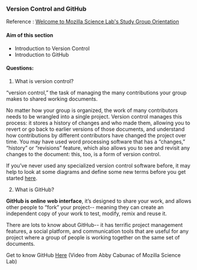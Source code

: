 ### Version Control and GitHub

Reference : [Welcome to Mozilla Science Lab's Study Group Orientation](https://mozillascience.github.io/study-group-orientation/3.1-collab-vers-github.html)

#### Aim of this section

- Introduction to Version Control
- Introduction to GitHub

#### Questions:

1. What is version control?

“version control,” the task of managing the many contributions your group makes to shared working documents.

No matter how your group is organized, the work of many contributors needs to be wrangled into a single project. Version control manages this process: it stores a history of changes and who made them, allowing you to revert or go back to earlier versions of those documents, and understand how contributions by different contributors have changed the project over time. You may have used word processing software that has a “changes,” “history” or “revisions” feature, which also allows you to see and revisit any changes to the document: this, too, is a form of version control. 

If you’ve never used any specialized version control software before, it may help to look at some diagrams and define some new terms before you get started [here](https://mozillascience.github.io/study-group-orientation/3.1-collab-vers-github.html).

2. What is GitHub?

**GitHub is online web interface**, it’s designed to share your work, and allows other people to “fork” your project-- meaning they can create an independent copy of your work to test, modify, remix and reuse it.

There are lots to know about GitHub-- it has terrific project management features, a social platform, and communication tools that are useful for any project where a group of people is working together on the same set of documents.

Get to know GitHub [Here](https://mozillascience.github.io/study-group-orientation/3.2-know-github.html) (Video from Abby Cabunac of Mozilla Science Lab)
